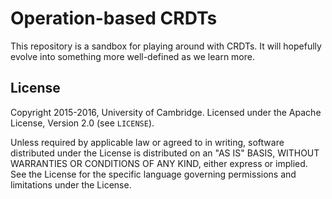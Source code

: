 Operation-based CRDTs
=====================

This repository is a sandbox for playing around with CRDTs. It will hopefully evolve into something
more well-defined as we learn more.

License
-------

Copyright 2015-2016, University of Cambridge.
Licensed under the Apache License, Version 2.0 (see `LICENSE`).

Unless required by applicable law or agreed to in writing, software distributed under the License is
distributed on an "AS IS" BASIS, WITHOUT WARRANTIES OR CONDITIONS OF ANY KIND, either express or
implied. See the License for the specific language governing permissions and limitations under the
License.
